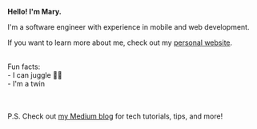 **Hello! I'm Mary.**

I'm a software engineer with experience in mobile and web development.<br>
   
If you want to learn more about me, check out my [personal website](https://marypaskhaver.github.io/).

<br>
Fun facts:<br> 
- I can juggle 🤹‍♀️<br> 
- I'm a twin<br><br><br>

P.S. Check out [my Medium blog](https://medium.com/@mary.paskhaver) for tech tutorials, tips, and more!
